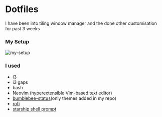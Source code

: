 # Dotfiles
I have been into tiling window manager and the done other customisation for past 3 weeks
### My Setup
![my-setup](https://raw.githubusercontent.com/tsjazil/dotfiles/master/mysetup.png)
### I used
* i3
* i3 gaps
* bash
* Neovim (hyperextensible Vim-based text editor)
* [bumblebee-status](https://github.com/tobi-wan-kenobi/bumblebee-status)(only themes added in my repo)
* [rofi](https://github.com/davatorium/rofi)
* [starship shell prompt](https://github.com/starship/starship)




